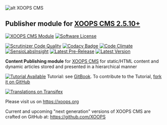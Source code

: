 ![alt XOOPS CMS](https://xoops.org/images/logoXoops4GithubRepository.png)
## Publisher module for [XOOPS CMS 2.5.10+](https://xoops.org)
[![XOOPS CMS Module](https://img.shields.io/badge/XOOPS%20CMS-Module-blue.svg)](https://xoops.org)
[![Software License](https://img.shields.io/badge/license-GPL-brightgreen.svg?style=flat)](https://www.gnu.org/licenses/gpl-2.0.html)

[![Scrutinizer Code Quality](https://img.shields.io/scrutinizer/g/mambax7/publisher.svg?style=flat)](https://scrutinizer-ci.com/g/mambax7/publisher/?branch=master)
[![Codacy Badge](https://api.codacy.com/project/badge/grade/2d27c0023ee54f0b9ba2b5d17a68b2a5)](https://www.codacy.com/app/mambax7/publisher)
[![Code Climate](https://img.shields.io/codeclimate/github/mambax7/publisher.svg?style=flat)](https://codeclimate.com/github/mambax7/publisher)
[![SensioLabsInsight](https://insight.sensiolabs.com/projects/9dc918fe-ea63-4675-832c-8f6c74cdf78f/mini.png)](https://insight.sensiolabs.com/projects/9dc918fe-ea63-4675-832c-8f6c74cdf78f)
[![Latest Pre-Release](https://img.shields.io/github/tag/XoopsModules25x/publisher.svg?style=flat)](https://github.com/XoopsModules25x/publisher/tags/)
[![Latest Version](https://img.shields.io/github/release/XoopsModules25x/publisher.svg?style=flat)](https://github.com/XoopsModules25x/publisher/releases/)

**Content Publishing module** for [XOOPS CMS](https://xoops.org) for static/HTML content and dynamic articles stored and presented in a hierarchical manner

[![Tutorial Available](https://xoops.org/images/tutorial-available-blue.svg)](https://xoops.gitbook.io/publisher-tutorial/) Tutorial: see [GitBook](https://xoops.gitbook.io/publisher-tutorial/).
To contribute to the Tutorial, [fork it on GitHub](https://github.com/XoopsDocs/publisher-tutorial)

[![Translations on Transifex](https://xoops.org/images/translations-transifex-blue.svg)](https://www.transifex.com/xoops)

Please visit us on https://xoops.org

Current and upcoming "next generation" versions of XOOPS CMS are crafted on GitHub at: https://github.com/XOOPS
